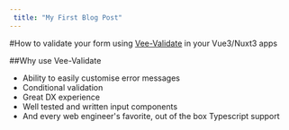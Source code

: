 ```yaml
---
 title: "My First Blog Post"
---
```


#How to validate your form using [Vee-Validate](https://vee-validate.logaretm.com/v4/) in your Vue3/Nuxt3 apps


##Why use Vee-Validate
- Ability to easily customise error messages
- Conditional validation
- Great DX experience
- Well tested and written input components
- And every web engineer's favorite, out of the box Typescript support
